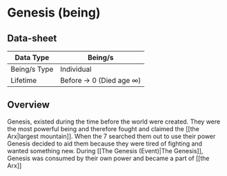 # Genesis (being)

## Data-sheet

| Data Type | Being/s |
| --- | --- |
| Being/s Type | Individual |
| Lifetime | Before -> 0 (Died age $\infty$) |

## Overview

Genesis, existed during the time before the world were created. They were the most powerful being and therefore fought and claimed the [[the Arx|largest mountain]]. When the 7 searched them out to use their power Genesis decided to aid them because they were tired of fighting and wanted something new. During [[The Genesis (Event)|The Genesis]], Genesis was consumed by their own power and became a part of [[the Arx]]
